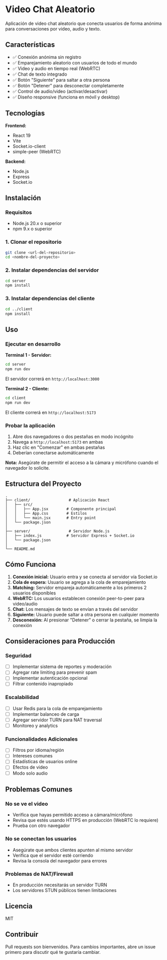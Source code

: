 # Video Chat Aleatorio

Aplicación de video chat aleatorio que conecta usuarios de forma anónima para conversaciones por video, audio y texto.

## Características

- ✅ Conexión anónima sin registro
- ✅ Emparejamiento aleatorio con usuarios de todo el mundo
- ✅ Video y audio en tiempo real (WebRTC)
- ✅ Chat de texto integrado
- ✅ Botón "Siguiente" para saltar a otra persona
- ✅ Botón "Detener" para desconectar completamente
- ✅ Control de audio/video (activar/desactivar)
- ✅ Diseño responsive (funciona en móvil y desktop)

## Tecnologías

**Frontend:**
- React 19
- Vite
- Socket.io-client
- simple-peer (WebRTC)

**Backend:**
- Node.js
- Express
- Socket.io

## Instalación

### Requisitos
- Node.js 20.x o superior
- npm 9.x o superior

### 1. Clonar el repositorio
```bash
git clone <url-del-repositorio>
cd <nombre-del-proyecto>
```

### 2. Instalar dependencias del servidor
```bash
cd server
npm install
```

### 3. Instalar dependencias del cliente
```bash
cd ../client
npm install
```

## Uso

### Ejecutar en desarrollo

**Terminal 1 - Servidor:**
```bash
cd server
npm run dev
```
El servidor correrá en `http://localhost:3000`

**Terminal 2 - Cliente:**
```bash
cd client
npm run dev
```
El cliente correrá en `http://localhost:5173`

### Probar la aplicación

1. Abre dos navegadores o dos pestañas en modo incógnito
2. Navega a `http://localhost:5173` en ambas
3. Haz clic en "Comenzar" en ambas pestañas
4. Deberían conectarse automáticamente

**Nota:** Asegúrate de permitir el acceso a la cámara y micrófono cuando el navegador lo solicite.

## Estructura del Proyecto

```
.
├── client/                 # Aplicación React
│   ├── src/
│   │   ├── App.jsx        # Componente principal
│   │   ├── App.css        # Estilos
│   │   └── main.jsx       # Entry point
│   └── package.json
│
├── server/                 # Servidor Node.js
│   ├── index.js           # Servidor Express + Socket.io
│   └── package.json
│
└── README.md
```

## Cómo Funciona

1. **Conexión inicial:** Usuario entra y se conecta al servidor vía Socket.io
2. **Cola de espera:** Usuario se agrega a la cola de emparejamiento
3. **Matching:** Servidor empareja automáticamente a los primeros 2 usuarios disponibles
4. **WebRTC:** Los usuarios establecen conexión peer-to-peer para video/audio
5. **Chat:** Los mensajes de texto se envían a través del servidor
6. **Siguiente:** Usuario puede saltar a otra persona en cualquier momento
7. **Desconexión:** Al presionar "Detener" o cerrar la pestaña, se limpia la conexión

## Consideraciones para Producción

### Seguridad
- [ ] Implementar sistema de reportes y moderación
- [ ] Agregar rate limiting para prevenir spam
- [ ] Implementar autenticación opcional
- [ ] Filtrar contenido inapropiado

### Escalabilidad
- [ ] Usar Redis para la cola de emparejamiento
- [ ] Implementar balanceo de carga
- [ ] Agregar servidor TURN para NAT traversal
- [ ] Monitoreo y analytics

### Funcionalidades Adicionales
- [ ] Filtros por idioma/región
- [ ] Intereses comunes
- [ ] Estadísticas de usuarios online
- [ ] Efectos de video
- [ ] Modo solo audio

## Problemas Comunes

### No se ve el video
- Verifica que hayas permitido acceso a cámara/micrófono
- Revisa que estés usando HTTPS en producción (WebRTC lo requiere)
- Prueba con otro navegador

### No se conectan los usuarios
- Asegúrate que ambos clientes apunten al mismo servidor
- Verifica que el servidor esté corriendo
- Revisa la consola del navegador para errores

### Problemas de NAT/Firewall
- En producción necesitarás un servidor TURN
- Los servidores STUN públicos tienen limitaciones

## Licencia

MIT

## Contribuir

Pull requests son bienvenidos. Para cambios importantes, abre un issue primero para discutir qué te gustaría cambiar.
